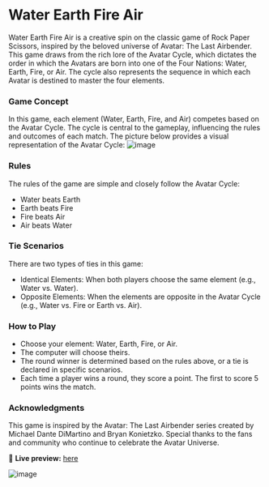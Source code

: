 # Water Earth Fire Air

Water Earth Fire Air is a creative spin on the classic game of Rock Paper Scissors, inspired by the beloved universe of Avatar: The Last Airbender. This game draws from the rich lore of the Avatar Cycle, which dictates the order in which the Avatars are born into one of the Four Nations: Water, Earth, Fire, or Air. The cycle also represents the sequence in which each Avatar is destined to master the four elements.


### Game Concept
In this game, each element (Water, Earth, Fire, and Air) competes based on the Avatar Cycle. The cycle is central to the gameplay, influencing the rules and outcomes of each match. The picture below provides a visual representation of the Avatar Cycle:
![image](https://github.com/user-attachments/assets/86c0fa3b-6df0-42c7-8781-eeac9707f73e)


### Rules
The rules of the game are simple and closely follow the Avatar Cycle:

- Water beats Earth
- Earth beats Fire
- Fire beats Air
- Air beats Water


### Tie Scenarios
There are two types of ties in this game:

- Identical Elements: When both players choose the same element (e.g., Water vs. Water).
- Opposite Elements: When the elements are opposite in the Avatar Cycle (e.g., Water vs. Fire or Earth vs. Air).


### How to Play

- Choose your element: Water, Earth, Fire, or Air.
- The computer will choose theirs.
- The round winner is determined based on the rules above, or a tie is declared in specific scenarios.
- Each time a player wins a round, they score a point. The first to score 5 points wins the match.


### Acknowledgments
This game is inspired by the Avatar: The Last Airbender series created by Michael Dante DiMartino and Bryan Konietzko. Special thanks to the fans and community who continue to celebrate the Avatar Universe.


🔗 **Live preview:** [here](https://marianasantis.github.io/water-earth-fire-air/)


![image](https://github.com/user-attachments/assets/11b85aed-fe87-48ce-8cb8-e9f725223de4)
